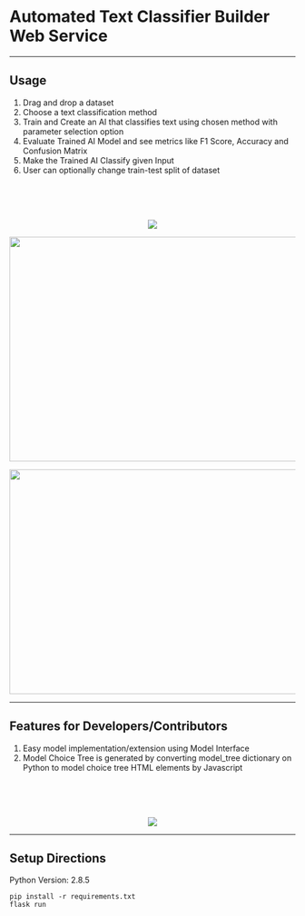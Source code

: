 # Automated Text Classifier Builder Web Service
    
---
## Usage    

1.  Drag and drop a dataset
2.  Choose a text classification method
3.  Train and Create an AI that classifies text using chosen method with parameter selection option
4.  Evaluate Trained AI Model and see metrics like F1 Score, Accuracy and Confusion Matrix
5.  Make the Trained AI Classify given Input
6.  User can optionally change train-test split of dataset 

<br>
<br>
<br>
<p align="center">
    <img src="https://github.com/DevMilk/AutoNLPClassifier/blob/main/usage/usage.gif">
</p>            

<p align="center">
  <img width =704 height=396 src="https://github.com/DevMilk/AutoNLPClassifier/blob/main/usage/screenshot.png">
</p>        
<p align="center">
  <img width =704 height=396 src="https://github.com/DevMilk/AutoNLPClassifier/blob/main/usage/screenshot2.png">
</p>       

---
## Features for Developers/Contributors    

1.  Easy model implementation/extension using Model Interface
2.  Model Choice Tree is generated by converting model_tree dictionary on Python to model choice tree HTML elements by Javascript 
<br>
<br>
<br>
<p align="center">
    <img src="https://github.com/DevMilk/AutoNLPClassifier/blob/main/usage/screenshot3.png">
</p>     

---
## Setup Directions

Python Version: 2.8.5

    pip install -r requirements.txt
    flask run


